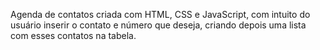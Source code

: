 Agenda de contatos criada com HTML, CSS e JavaScript, com intuito do usuário inserir o contato e número que deseja, criando depois uma lista com esses contatos na tabela.

